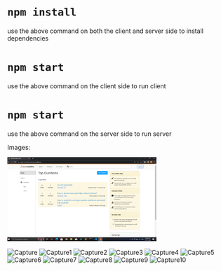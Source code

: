 # `npm install`
use the above command on both the client and server side to install dependencies

# `npm start`
use the above command on the client side to run client 

# `npm start`
use the above command on the server side to run server 

Images:


<img src="/sample-images/capture.png" width=340px />

![Capture](https://user-images.githubusercontent.com/105050632/169303358-c9ee1703-f495-4d9b-8f74-f9fd45eeb59e.PNG)
![Capture1](https://user-images.githubusercontent.com/105050632/169303366-47c1811d-27f3-4389-be57-a0f2b8f74cd1.PNG)
![Capture2](https://user-images.githubusercontent.com/105050632/169303369-0cc6b262-3a39-4da6-b202-e6d489536055.PNG)
![Capture3](https://user-images.githubusercontent.com/105050632/169303372-fbe77700-0fd5-450c-afc8-63fdcefa6238.PNG)
![Capture4](https://user-images.githubusercontent.com/105050632/169303375-93f6c265-708f-411a-a9a1-8bdd66c43534.PNG)
![Capture5](https://user-images.githubusercontent.com/105050632/169303381-5588c258-1cc5-45e7-acc7-aafc0902a035.PNG)
![Capture6](https://user-images.githubusercontent.com/105050632/169303385-7384195d-366e-4270-83f4-0de2ab9cebba.PNG)
![Capture7](https://user-images.githubusercontent.com/105050632/169303390-460f2ffd-9871-4ad4-a123-a503341c01f3.PNG)
![Capture8](https://user-images.githubusercontent.com/105050632/169303395-211ffe0a-81f0-40a5-9d43-4c3f0df7dbac.PNG)
![Capture9](https://user-images.githubusercontent.com/105050632/169303352-dacbdcc9-0a4b-4096-b1e8-e855d9661f36.PNG)
![Capture10](https://user-images.githubusercontent.com/105050632/169303525-5b1d7022-181a-444e-a29f-d5861e06301e.PNG)


